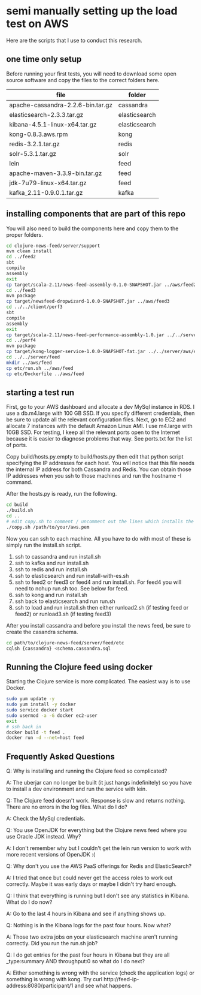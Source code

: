 # semi manually setting up the load test on AWS

Here are the scripts that I use to conduct this research.

## one time only setup

Before running your first tests, you will need to download some open source software and copy the files to the correct folders here. 

file | folder
--- | ---
apache-cassandra-2.2.6-bin.tar.gz | cassandra
elasticsearch-2.3.3.tar.gz | elasticsearch
kibana-4.5.1-linux-x64.tar.gz | elasticsearch
kong-0.8.3.aws.rpm | kong
redis-3.2.1.tar.gz | redis
solr-5.3.1.tar.gz | solr
lein | feed
apache-maven-3.3.9-bin.tar.gz | feed 
jdk-7u79-linux-x64.tar.gz | feed
kafka_2.11-0.9.0.1.tar.gz | kafka

## installing components that are part of this repo

You will also need to build the components here and copy them to the proper folders.

```bash
cd clojure-news-feed/server/support
mvn clean install
cd ../feed2
sbt
compile
assembly
exit
cp target/scala-2.11/news-feed-assembly-0.1.0-SNAPSHOT.jar ../aws/feed2
cd ../feed3
mvn package
cp target/newsfeed-dropwizard-1.0.0-SNAPSHOT.jar ../aws/feed3
cd ../../client/perf3
sbt
compile
assembly
exit
cp target/scala-2.11/news-feed-performance-assembly-1.0.jar ../../server/aws/elasticsearch
cd ../perf4
mvn package 
cp target/kong-logger-service-1.0.0-SNAPSHOT-fat.jar ../../server/aws/elasticsearch
cd ../../server/feed
mkdir ../aws/feed
cp etc/run.sh ../aws/feed
cp etc/Dockerfile ../aws/feed
```

## starting a test run

First, go to your AWS dashboard and allocate a dev MySql instance in RDS. I use a db.m4.large with 100 GB SSD. If you specify different credentials, then be sure to update all the relevant configuration files. Next, go to EC2 and allocate 7 instances with the default Amazon Linux AMI. I use m4.large with 10GB SSD. For testing, I keep all the relevant ports open to the Internet because it is easier to diagnose problems that way. See ports.txt for the list of ports.

Copy build/hosts.py.empty to build/hosts.py then edit that python script specifying the IP addresses for each host. You will notice that this file needs the internal IP address for both Cassandra and Redis. You can obtain those IP addresses when you ssh to those machines and run the hostname -I command.

After the hosts.py is ready, run the following.

```bash
cd build
./build.sh
cd ..
# edit copy.sh to comment / uncomment out the lines which installs the news feed service you are testing with
./copy.sh /path/to/your/aws.pem
```

Now you can ssh to each machine. All you have to do with most of these is simply run the install.sh script.

1. ssh to cassandra and run install.sh
2. ssh to kafka and run install.sh
3. ssh to redis and run install.sh
4. ssh to elasticsearch and run install-with-es.sh
5. ssh to feed2 or feed3 or feed4 and run install.sh. For feed4 you will need to nohup run.sh too. See below for feed.
6. ssh to kong and run install.sh
7. ssh back to elasticsearch and run run.sh
8. ssh to load and run install.sh then either runload2.sh (if testing feed or feed2) or runload3.sh (if testing feed3)

After you install cassandra and before you install the news feed, be sure to create the casandra schema.

```bash
cd path/to/clojure-news-feed/server/feed/etc
cqlsh {cassandra} <schema.cassandra.sql
```

## Running the Clojure feed using docker

Starting the Clojure service is more complicated. The easiest way is to use Docker.

```bash
sudo yum update -y
sudo yum install -y docker
sudo service docker start
sudo usermod -a -G docker ec2-user
exit
# ssh back in
docker build -t feed .
docker run -d --net=host feed
```

## Frequently Asked Questions

Q: Why is installing and running the Clojure feed so complicated?

A: The uberjar can no longer be built (it just hangs indefinitely) so you have to install a dev environment and run the service with lein.

Q: The Clojure feed doesn't work. Response is slow and returns nothing. There are no errors in the log files. What do I do?

A: Check the MySql credentials. 

Q: You use OpenJDK for everything but the Clojure news feed where you use Oracle JDK instead. Why?

A: I don't remember why but I couldn't get the lein run version to work with more recent versions of OpenJDK :(

Q: Why don't you use the AWS PaaS offerings for Redis and ElasticSearch?

A: I tried that once but could never get the access roles to work out correctly. Maybe it was early days or maybe I didn't try hard enough.

Q: I think that everything is running but I don't see any statistics in Kibana. What do I do now?

A: Go to the last 4 hours in Kibana and see if anything shows up.  

Q: Nothing is in the Kibana logs for the past four hours. Now what?

A: Those two extra jobs on your elasticsearch machine aren't running correctly. Did you run the run.sh job? 

Q: I do get entries for the past four hours in Kibana but they are all _type:summary AND throughput:0 so what do I do next?

A: Either something is wrong with the service (check the application logs) or something is wrong with kong. Try curl http://feed-ip-address:8080/participant/1 and see what happens.

